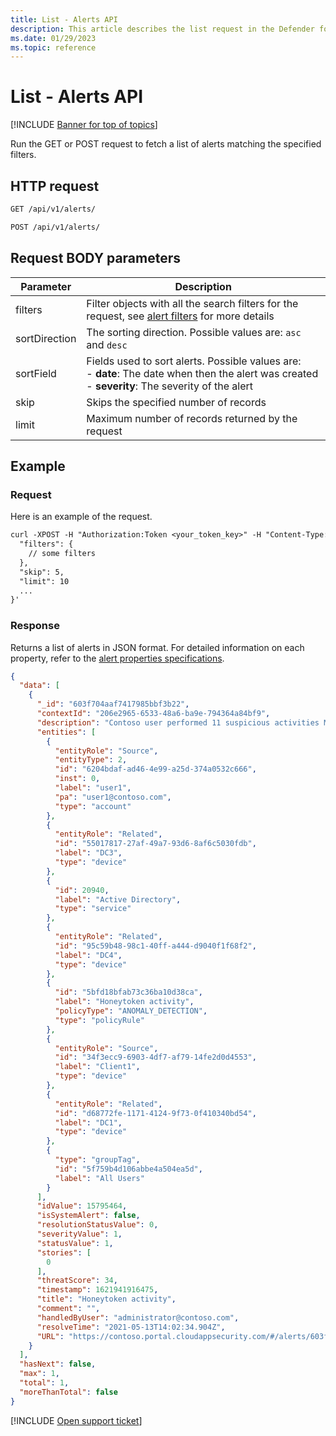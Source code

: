 ```yaml
---
title: List - Alerts API
description: This article describes the list request in the Defender for Cloud Apps Alerts API.
ms.date: 01/29/2023
ms.topic: reference
---
```

# List - Alerts API

[!INCLUDE [Banner for top of topics](includes/)]

Run the GET or POST request to fetch a list of alerts matching the specified filters.

## HTTP request

```rest
GET /api/v1/alerts/
```

```rest
POST /api/v1/alerts/
```

## Request BODY parameters

| Parameter | Description |
| --- | --- |
| filters | Filter objects with all the search filters for the request, see [alert filters](api-alerts.md#filters) for more details |
| sortDirection | The sorting direction. Possible values are: `asc` and `desc` |
| sortField | Fields used to sort alerts. Possible values are:<br />- **date**: The date when then the alert was created<br />- **severity**: The severity of the alert |
| skip | Skips the specified number of records |
| limit | Maximum number of records returned by the request |

## Example

### Request

Here is an example of the request.

```rest
curl -XPOST -H "Authorization:Token <your_token_key>" -H "Content-Type: application/json" "https://<tenant_id>.<tenant_region>.portal.cloudappsecurity.com/api/v1/alerts/" -d '{
  "filters": {
    // some filters
  },
  "skip": 5,
  "limit": 10
  ...
}'
```

### Response

Returns a list of alerts in JSON format. For detailed information on each property, refer to the [alert properties specifications](api-alerts.md#properties).

```json
{
  "data": [
    {
      "_id": "603f704aaf7417985bbf3b22",
      "contextId": "206e2965-6533-48a6-ba9e-794364a84bf9",
      "description": "Contoso user performed 11 suspicious activities MITRE Technique used Account Discovery (T1087) and subtechnique used Domain Account (T1087.002)",
      "entities": [
        {
          "entityRole": "Source",
          "entityType": 2,
          "id": "6204bdaf-ad46-4e99-a25d-374a0532c666",
          "inst": 0,
          "label": "user1",
          "pa": "user1@contoso.com",
          "type": "account"
        },
        {
          "entityRole": "Related",
          "id": "55017817-27af-49a7-93d6-8af6c5030fdb",
          "label": "DC3",
          "type": "device"
        },
        {
          "id": 20940,
          "label": "Active Directory",
          "type": "service"
        },
        {
          "entityRole": "Related",
          "id": "95c59b48-98c1-40ff-a444-d9040f1f68f2",
          "label": "DC4",
          "type": "device"
        },
        {
          "id": "5bfd18bfab73c36ba10d38ca",
          "label": "Honeytoken activity",
          "policyType": "ANOMALY_DETECTION",
          "type": "policyRule"
        },
        {
          "entityRole": "Source",
          "id": "34f3ecc9-6903-4df7-af79-14fe2d0d4553",
          "label": "Client1",
          "type": "device"
        },
        {
          "entityRole": "Related",
          "id": "d68772fe-1171-4124-9f73-0f410340bd54",
          "label": "DC1",
          "type": "device"
        },
        {
          "type": "groupTag",
          "id": "5f759b4d106abbe4a504ea5d",
          "label": "All Users"
        }
      ],
      "idValue": 15795464,
      "isSystemAlert": false,
      "resolutionStatusValue": 0,
      "severityValue": 1,
      "statusValue": 1,
      "stories": [
        0
      ],
      "threatScore": 34,
      "timestamp": 1621941916475,
      "title": "Honeytoken activity",
      "comment": "",
      "handledByUser": "administrator@contoso.com",
      "resolveTime": "2021-05-13T14:02:34.904Z",
      "URL": "https://contoso.portal.cloudappsecurity.com/#/alerts/603f704aaf7417985bbf3b22"
    }
  ],
  "hasNext": false,
  "max": 1,
  "total": 1,
  "moreThanTotal": false
}

```

[!INCLUDE [Open support ticket](includes/support.md)]
